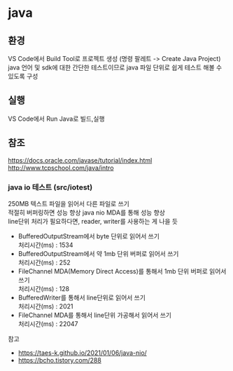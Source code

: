 # java

## 환경
VS Code에서 Build Tool로 프로젝트 생성 (명령 팔레트 -> Create Java Project)  
java 언어 및 sdk에 대한 간단한 테스트이므로 java 파일 단위로 쉽게 테스트 해볼 수 있도록 구성 

## 실행  
VS Code에서 Run Java로 빌드,실행  

## 참조  
https://docs.oracle.com/javase/tutorial/index.html  
http://www.tcpschool.com/java/intro

### java io 테스트 (src/iotest)
250MB 텍스트 파일을 읽어서 다른 파일로 쓰기  
적절히 버퍼링하면 성능 향상
java nio MDA를 통해 성능 향상  
line단위 처리가 필요하다면, reader, writer를 사용하는 게 나을 듯  

* BufferedOutputStream에서 byte 단위로 읽어서 쓰기  
처리시간(ms) : 1534  
* BufferedOutputStream에서 약 1mb 단위 버퍼로 읽어서 쓰기  
처리시간(ms) : 252  
* FileChannel MDA(Memory Direct Access)를 통해서 1mb 단위 버퍼로 읽어서 쓰기  
처리시간(ms) : 128  
* BufferedWriter를 통해서 line단위로 읽어서 쓰기  
처리시간(ms) : 2021  
* FileChannel MDA를 통해서 line단위 가공해서 읽어서 쓰기  
처리시간(ms) : 22047  

참고 
- https://taes-k.github.io/2021/01/06/java-nio/  
- https://bcho.tistory.com/288  

